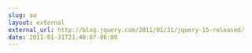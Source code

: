 ```yaml
---
slug: aa
layout: external
external_url: http://blog.jquery.com/2011/01/31/jquery-15-released/
date: 2011-01-31T21:40:07-06:00
---
```

